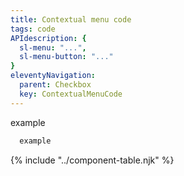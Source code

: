 ```yaml
---
title: Contextual menu code
tags: code
APIdescription: {
  sl-menu: "...",
  sl-menu-button: "..."
}
eleventyNavigation:
  parent: Checkbox
  key: ContextualMenuCode
---
```


<section>

<div class="ds-example">

example

</div>

<div class="ds-code">

  ```html
    example
  ```

</div>

</section>
<ds-install-info link-in-navigation package="menu"></ds-install-info>
{% include "../component-table.njk" %}
